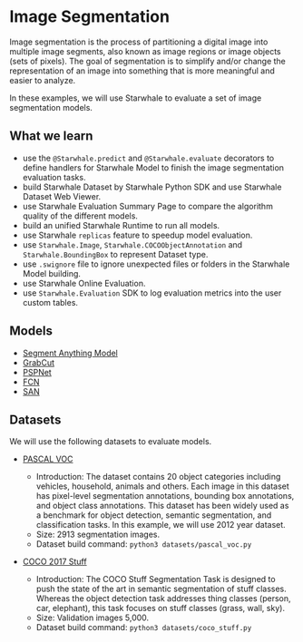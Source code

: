 Image Segmentation
======

Image segmentation is the process of partitioning a digital image into multiple image segments, also known as image regions or image objects (sets of pixels). The goal of segmentation is to simplify and/or change the representation of an image into something that is more meaningful and easier to analyze.

In these examples, we will use Starwhale to evaluate a set of image segmentation models.

What we learn
------

- use the `@Starwhale.predict` and `@Starwhale.evaluate` decorators to define handlers for Starwhale Model to finish the image segmentation evaluation tasks.
- build Starwhale Dataset by Starwhale Python SDK and use Starwhale Dataset Web Viewer.
- use Starwhale Evaluation Summary Page to compare the algorithm quality of the different models.
- build an unified Starwhale Runtime to run all models.
- use Starwhale `replicas` feature to speedup model evaluation.
- use `Starwhale.Image`, `Starwhale.COCOObjectAnnotation` and `Starwhale.BoundingBox` to represent Dataset type.
- use `.swignore` file to ignore unexpected files or folders in the Starwhale Model building.
- use Starwhale Online Evaluation.
- use `Starwhale.Evaluation` SDK to log evaluation metrics into the user custom tables.

Models
------

- [Segment Anything Model](https://segment-anything.com/)
- [GrabCut](https://docs.opencv.org/3.4/d8/d83/tutorial_py_grabcut.html)
- [PSPNet](https://github.com/qubvel/segmentation_models)
- [FCN](https://pytorch.org/vision/main/models/fcn.html)
- [SAN](https://github.com/MendelXu/SAN)

Datasets
------

We will use the following datasets to evaluate models.

- [PASCAL VOC](http://host.robots.ox.ac.uk/pascal/VOC/)

  - Introduction: The dataset contains 20 object categories including vehicles, household, animals and others. Each image in this dataset has pixel-level segmentation annotations, bounding box annotations, and object class annotations. This dataset has been widely used as a benchmark for object detection, semantic segmentation, and classification tasks. In this example, we will use 2012 year dataset.
  - Size: 2913 segmentation images.
  - Dataset build command: `python3 datasets/pascal_voc.py`

- [COCO 2017 Stuff](https://cocodataset.org/#stuff-2017)

  - Introduction: The COCO Stuff Segmentation Task is designed to push the state of the art in semantic segmentation of stuff classes. Whereas the object detection task addresses thing classes (person, car, elephant), this task focuses on stuff classes (grass, wall, sky).
  - Size: Validation images 5,000.
  - Dataset build command: `python3 datasets/coco_stuff.py`
